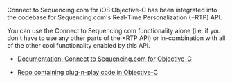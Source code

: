 Connect to Sequencing.com for iOS Objective-C has been integrated into the codebase for Sequencing.com's Real-Time Personalization (+RTP) API. 

You can use the Connect to Sequencing.com functionality alone (i.e. if you don't have to use any other parts of the +RTP API) or in-combination with all of the other cool functionality enabled by this API. 

* [Documentation: Connect to Sequencing.com for Objective-C](https://sequencing.com/developer-documentation/connect-to-sequencing.com#/connect-sequencingcom/iOS_Objective-C)


* [Repo containing plug-n-play code in Objective-C](https://github.com/SequencingDOTcom/RTP-API-iOS-Objective-C-Master-Plugin-Plug-n-Play-Sample)
